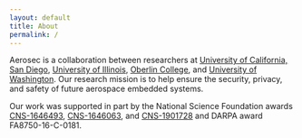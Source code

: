 ```yaml
---
layout: default
title: About
permalink: /
---
```


Aerosec is a collaboration between researchers at [University of California,
San Diego](https://cse.ucsd.edu/), [University of
Illinois](https://cs.illinois.edu/), [Oberlin
College](https://www.cs.oberlin.edu/), and [University of
Washington](https://www.cs.washington.edu/). Our research mission is to help
ensure the security, privacy, and safety of future aerospace embedded systems.

Our work was supported in part by the National Science Foundation awards
[CNS-1646493](https://nsf.gov/awardsearch/showAward?AWD_ID=1646493),
[CNS-1646063](https://nsf.gov/awardsearch/showAward?AWD_ID=1646063), and
[CNS-1901728](https://nsf.gov/awardsearch/showAward?AWD_ID=1901728) and DARPA
award FA8750-16-C-0181.

